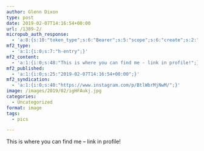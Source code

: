 ```yaml
---
author: Glenn Dixon
type: post
date: 2019-02-07T14:16:54+00:00
url: /1389-2/
micropub_auth_response:
  - 'a:8:{s:10:"token_type";s:6:"Bearer";s:5:"scope";s:6:"create";s:2:"me";s:28:"https://glenn.thedixons.net/";s:9:"issued_by";s:55:"https://glenn.thedixons.net/wp-json/indieauth/1.0/token";s:9:"client_id";s:24:"https://ownyourgram.com/";s:9:"issued_at";i:1540737877;s:4:"user";i:1;s:13:"last_accessed";i:1549588283;}'
mf2_type:
  - 'a:1:{i:0;s:7:"h-entry";}'
mf2_content:
  - 'a:1:{i:0;s:48:"This is where you can find me - link in profile!";}'
mf2_published:
  - 'a:1:{i:0;s:25:"2019-02-07T14:16:54+00:00";}'
mf2_syndication:
  - 'a:1:{i:0;s:40:"https://www.instagram.com/p/BtlWbrMjNwM/";}'
image: /images/2019/02/igHFAukj.jpg
categories:
  - Uncategorized
format: image
tags:
  - pics

---
```

This is where you can find me &#8211; link in profile!